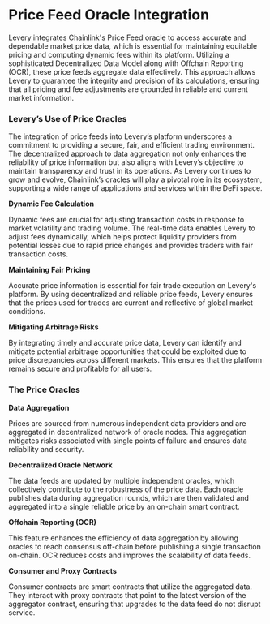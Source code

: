 # Price Feed Oracle Integration

Levery integrates Chainlink's Price Feed oracle to access accurate and dependable market price data, which is essential for maintaining equitable pricing and computing dynamic fees within its platform. Utilizing a sophisticated Decentralized Data Model along with Offchain Reporting (OCR), these price feeds aggregate data effectively. This approach allows Levery to guarantee the integrity and precision of its calculations, ensuring that all pricing and fee adjustments are grounded in reliable and current market information.

### **Levery’s Use of Price Oracles**

The integration of price feeds into Levery’s platform underscores a commitment to providing a secure, fair, and efficient trading environment. The decentralized approach to data aggregation not only enhances the reliability of price information but also aligns with Levery’s objective to maintain transparency and trust in its operations. As Levery continues to grow and evolve, Chainlink’s oracles will play a pivotal role in its ecosystem, supporting a wide range of applications and services within the DeFi space.

**Dynamic Fee Calculation**

Dynamic fees are crucial for adjusting transaction costs in response to market volatility and trading volume. The real-time data enables Levery to adjust fees dynamically, which helps protect liquidity providers from potential losses due to rapid price changes and provides traders with fair transaction costs.

**Maintaining Fair Pricing**

Accurate price information is essential for fair trade execution on Levery's platform. By using decentralized and reliable price feeds, Levery ensures that the prices used for trades are current and reflective of global market conditions.

**Mitigating Arbitrage Risks**

By integrating timely and accurate price data, Levery can identify and mitigate potential arbitrage opportunities that could be exploited due to price discrepancies across different markets. This ensures that the platform remains secure and profitable for all users.

### **The Price Oracles**

**Data Aggregation**

Prices are sourced from numerous independent data providers and are aggregated in decentralized network of oracle nodes. This aggregation mitigates risks associated with single points of failure and ensures data reliability and security.

**Decentralized Oracle Network**

The data feeds are updated by multiple independent oracles, which collectively contribute to the robustness of the price data. Each oracle publishes data during aggregation rounds, which are then validated and aggregated into a single reliable price by an on-chain smart contract.

**Offchain Reporting (OCR)**

This feature enhances the efficiency of data aggregation by allowing oracles to reach consensus off-chain before publishing a single transaction on-chain. OCR reduces costs and improves the scalability of data feeds.

**Consumer and Proxy Contracts**

Consumer contracts are smart contracts that utilize the aggregated data. They interact with proxy contracts that point to the latest version of the aggregator contract, ensuring that upgrades to the data feed do not disrupt service.



